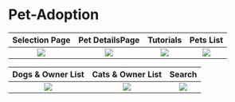 # Pet-Adoption


 Selection Page               |  Pet DetailsPage               | Tutorials         |  Pets List
:-------------------------:|:-------------------------:|:-------------------------:|:-------------------------:
![](https://github.com/Vishesht27/Pet-Adoption/blob/main/Images/1.jpeg)|![](https://github.com/Vishesht27/Pet-Adoption/blob/main/Images/2.jpeg)|![](https://github.com/Vishesht27/Pet-Adoption/blob/main/Images/3.jpeg)|![](https://github.com/Vishesht27/Pet-Adoption/blob/main/Images/4.jpeg)|


Dogs & Owner List        | Cats & Owner List       |  Search          
:-------------------------:|:-------------------------:|:-------------------------:
![](https://github.com/Vishesht27/Pet-Adoption/blob/main/Images/5.jpeg)|![](https://github.com/Vishesht27/Pet-Adoption/blob/main/Images/6.jpeg)|![](https://github.com/Vishesht27/Pet-Adoption/blob/main/Images/7.jpeg)|
